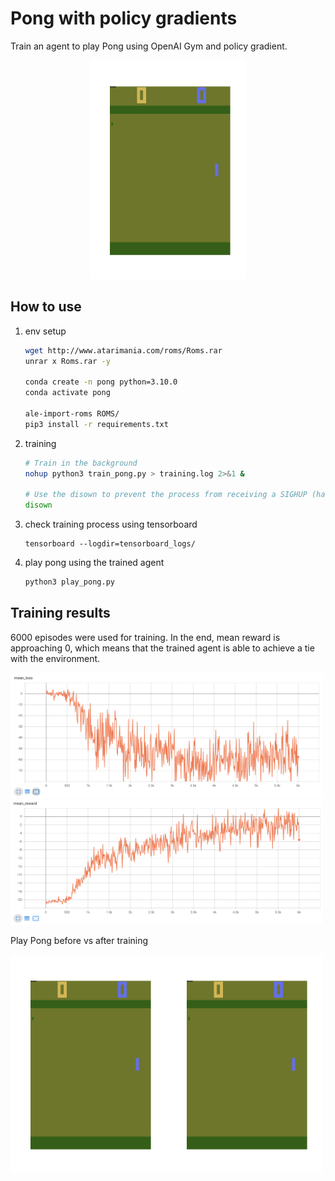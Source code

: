 # Pong with policy gradients

Train an agent to play Pong using OpenAI Gym and policy gradient.

<p align="center">
  <img src="resources/play_pong.gif" width="250" height="350" />
</p>

## How to use
1. env setup
    ``` bash
    wget http://www.atarimania.com/roms/Roms.rar
    unrar x Roms.rar -y

    conda create -n pong python=3.10.0
    conda activate pong

    ale-import-roms ROMS/
    pip3 install -r requirements.txt
    ```
2. training
    ```bash
    # Train in the background
    nohup python3 train_pong.py > training.log 2>&1 &

    # Use the disown to prevent the process from receiving a SIGHUP (hangup) signal if you close the terminal.
    disown
    ```
3. check training process using tensorboard
    ```
    tensorboard --logdir=tensorboard_logs/
    ```
4. play pong using the trained agent
    ```bash
    python3 play_pong.py
    ```

## Training results
6000 episodes were used for training.
In the end, mean reward is approaching 0, which means that the trained agent is able to achieve a tie with the environment.

<img src="resources/mean_loss_every_batch_episodes.png" width="500" height="200" /><img src="resources/mean_reward_every_batch_episodes.png" width="500" height="200" />

Play Pong before vs after training

<img src="resources/demo_pong.gif" width="250" height="350" /><img src="resources/play_pong.gif" width="250" height="350" />
